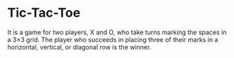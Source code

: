 # Tic-Tac-Toe
It is a game for two players, X and O, who take turns marking the spaces in a 3×3 grid.
The player who succeeds in placing three of their marks in a horizontal, vertical, or diagonal row is the winner.
